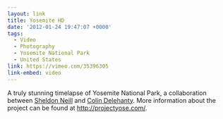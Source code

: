 ```yaml
---
layout: link
title: Yosemite HD
date: '2012-01-24 19:47:07 +0000'
tags:
  - Video
  - Photography
  - Yosemite National Park
  - United States
link: https://vimeo.com/35396305
link-embed: video
---
```

A truly stunning timelapse of Yosemite National Park, a collaboration between [Sheldon Neill][1] and [Colin Delehanty][2]. More information about the project can be found at <http://projectyose.com/>.

[1]: http://sheldonneill.com/
[2]: http://cdelehanty.com/
